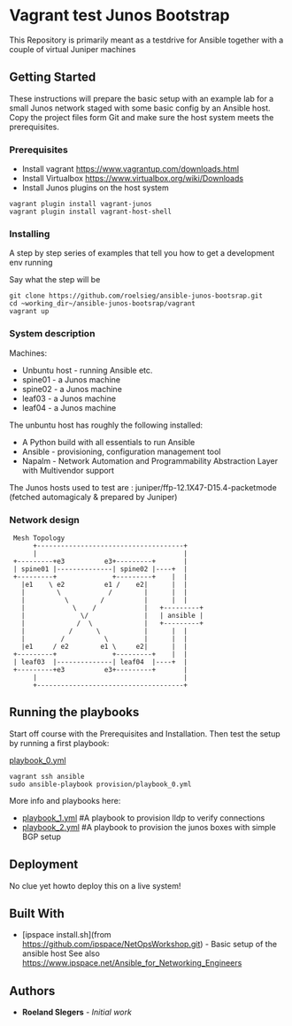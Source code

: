 # Vagrant test Junos Bootstrap

This Repository is primarily meant as a testdrive for Ansible together with a couple of virtual Juniper machines

## Getting Started

These instructions will prepare the basic setup with an example lab for a small Junos network staged with some basic config by an Ansible host.
Copy the project files form Git and make sure the host system meets the prerequisites.

### Prerequisites

* Install vagrant https://www.vagrantup.com/downloads.html
* Install Virtualbox https://www.virtualbox.org/wiki/Downloads
* Install Junos plugins on the host system

```
vagrant plugin install vagrant-junos
vagrant plugin install vagrant-host-shell
```

### Installing

A step by step series of examples that tell you how to get a development env running

Say what the step will be

```
git clone https://github.com/roelsieg/ansible-junos-bootsrap.git
cd ~working_dir~/ansible-junos-bootsrap/vagrant
vagrant up
```
### System description
Machines:
* Unbuntu host - running Ansible etc.
* spine01 - a Junos machine 
* spine02 - a Junos machine
* leaf03 - a Junos machine
* leaf04 - a Junos machine

The unbuntu host has roughly the following installed:
* A Python build with all essentials to run Ansible
* Ansible - provisioning, configuration management tool
* Napalm - Network Automation and Programmability Abstraction Layer with Multivendor support

The Junos hosts used to test are : juniper/ffp-12.1X47-D15.4-packetmode (fetched automagicaly & prepared by Juniper)

### Network design
```
 Mesh Topology
      +-------------------------------------+
      |                                     |
 +---------+e3          e3+---------+       |
 | spine01 |--------------| spine02 |----+  |
 +---------+              +---------+    |  |
   |e1    \ e2          e1 /    e2|      |  | 
   |        \            /        |      |  | 
   |          \        /          |      |  | 
   |            \    /            |   +---------+
   |              \/              |   | ansible |
   |             /  \             |   +---------+
   |           /      \           |      |  | 
   |         /          \         |      |  | 
   |e1     / e2        e1 \     e2|      |  |       
 +---------+              +---------+    |  |
 | leaf03  |--------------| leaf04  |----+  |
 +---------+e3          e3+---------+       |
      |                                     |
      +-------------------------------------+
```
## Running the playbooks

Start off course with the Prerequisites and Installation. 
Then test the setup by running a first playbook:

[playbook_0.yml](./provision/playbooks.md#playbook_0)
```
vagrant ssh ansible
sudo ansible-playbook provision/playbook_0.yml
```
More info and playbooks here:
* [playbook_1.yml](./provision/playbooks.md#playbook_1) #A playbook to provision lldp to verify connections
* [playbook_2.yml](./provision/playbooks.md#playbook_1) #A playbook to provision the junos boxes with simple BGP setup

## Deployment

No clue yet howto deploy this on a live system!

## Built With

* [ipspace install.sh](from https://github.com/ipspace/NetOpsWorkshop.git) - Basic setup of the ansible host
  See also https://www.ipspace.net/Ansible_for_Networking_Engineers


## Authors

* **Roeland SIegers** - *Initial work* 


